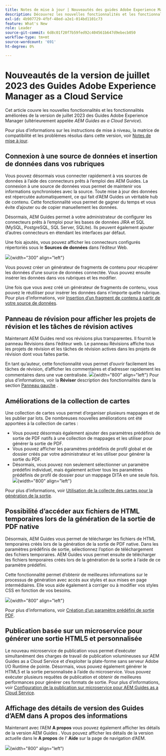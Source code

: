 ```yaml
---
title: Notes de mise à jour | Nouveautés des guides Adobe Experience Manager, version de juillet 2023
description: Découvrez les nouvelles fonctionnalités et les fonctionnalités améliorées de la version de juillet 2023 de Adobe Experience Manager Guides as a Cloud Service
exl-id: 4b907729-4fbf-48ed-a2e1-014bd1101c73
feature: What's New
role: Leader
source-git-commit: 6d8c01f20f7b59fed92c404561b647d9ebecb050
workflow-type: tm+mt
source-wordcount: '691'
ht-degree: 0%

---
```


# Nouveautés de la version de juillet 2023 des Guides Adobe Experience Manager as a Cloud Service

Cet article couvre les nouvelles fonctionnalités et les fonctionnalités améliorées de la version de juillet 2023 des Guides Adobe Experience Manager (ultérieurement appelée *AEM Guides as a Cloud Service*).

Pour plus d’informations sur les instructions de mise à niveau, la matrice de compatibilité et les problèmes résolus dans cette version, voir [Notes de mise à jour](release-notes-2023-7-0.md).

## Connexion à une source de données et insertion de données dans vos rubriques

Vous pouvez désormais vous connecter rapidement à vos sources de données à l’aide des connecteurs prêts à l’emploi des AEM Guides. La connexion à une source de données vous permet de maintenir vos informations synchronisées avec la source. Toute mise à jour des données est répercutée automatiquement, ce qui fait d’AEM Guides un véritable hub de contenu. Cette fonctionnalité vous permet de gagner du temps et vous évite d’ajouter ou de copier manuellement les données.

Désormais, AEM Guides permet à votre administrateur de configurer les connecteurs prêts à l’emploi pour les bases de données JIRA et SQL (MySQL, PostgreSQL, SQL Server, SQLite). Ils peuvent également ajouter d’autres connecteurs en étendant les interfaces par défaut.

Une fois ajoutés, vous pouvez afficher les connecteurs configurés répertoriés sous le **Sources de données** dans l’éditeur Web.

![](assets/code-snippet-generator.png){width="300" align="left"}

Vous pouvez créer un générateur de fragments de contenu pour récupérer les données d’une source de données connectée. Vous pouvez ensuite insérer les données dans vos rubriques et les modifier.

Une fois que vous avez créé un générateur de fragments de contenu, vous pouvez le réutiliser pour insérer les données dans n’importe quelle rubrique. Pour plus d’informations, voir [Insertion d’un fragment de contenu à partir de votre source de données](../user-guide/web-editor-content-snippet.md).



## Panneau de révision pour afficher les projets de révision et les tâches de révision actives

Maintenant AEM Guides rend vos révisions plus transparentes. Il fournit le panneau Révisions dans l’éditeur web. Le panneau Révisions affiche tous les projets de révision et les tâches de révision actives dans les projets de révision dont vous faites partie.

En tant qu’auteur, cette fonctionnalité vous permet d’ouvrir facilement les tâches de révision, d’afficher les commentaires et d’adresser rapidement les commentaires dans une vue centralisée.
![](assets/active-review-task-comments.png){width="800" align="left"}
Pour plus d’informations, voir la **Réviser** description des fonctionnalités dans la section [Panneau gauche](../user-guide/web-editor-features.md#id2051EA0M0HS) .


## Améliorations de la collection de cartes

Une collection de cartes vous permet d’organiser plusieurs mappages et de les publier par lots. De nombreuses nouvelles améliorations ont été apportées à la collection de cartes :

- Vous pouvez désormais également ajouter des paramètres prédéfinis de sortie de PDF natifs à une collection de mappages et les utiliser pour générer la sortie de PDF.
- Vous pouvez afficher les paramètres prédéfinis de profil global et de dossier créés par votre administrateur et les utiliser pour générer la sortie du PDF.
- Désormais, vous pouvez non seulement sélectionner un paramètre prédéfini individuel, mais également activer tous les paramètres prédéfinis de profil de dossier pour un mappage DITA en une seule fois.
  ![](assets/edit-map-collection.png){width="800" align="left"}

Pour plus d’informations, voir [Utilisation de la collecte des cartes pour la génération de la sortie](../user-guide/generate-output-use-map-collection-output-generation.md).

## Possibilité d’accéder aux fichiers de HTML temporaires lors de la génération de la sortie de PDF native

Désormais, AEM Guides vous permet de télécharger les fichiers de HTML temporaires créés lors de la génération de la sortie de PDF native. Dans les paramètres prédéfinis de sortie, sélectionnez l’option de téléchargement des fichiers temporaires.  AEM Guides vous permet ensuite de télécharger les fichiers temporaires créés lors de la génération de la sortie à l’aide de ce paramètre prédéfini.

Cette fonctionnalité permet d’obtenir de meilleures informations sur le processus de génération avec accès aux styles et aux mises en page intermédiaires. Elle vous aide également à corriger ou à modifier vos styles CSS en fonction de vos besoins.

![](assets/native-pdf-advanced-settings.png){width="800" align="left"}

Pour plus d’informations, voir [Création d’un paramètre prédéfini de sortie PDF](../web-editor/native-pdf-web-editor.md#create-output-preset).

## Publication basée sur un microservice pour générer une sortie HTML5 et personnalisée

Le nouveau microservice de publication vous permet d’exécuter simultanément des charges de travail de publication volumineuses sur AEM Guides as a Cloud Service et d’exploiter la plate-forme sans serveur Adobe I/O Runtime de pointe. Désormais, vous pouvez également générer le HTML5 et la sortie personnalisée à l’aide du microservice.
Vous pouvez exécuter plusieurs requêtes de publication et obtenir de meilleures performances pour générer ces formats de sortie.
Pour plus d’informations, voir [Configuration de la publication sur microservice pour AEM Guides as a Cloud Service](../knowledge-base/publishing/configure-microservices.md).

## Affichage des détails de version des Guides d’AEM dans A propos des informations

Maintenant avec l’AEM **A propos** vous pouvez également afficher les détails de la version AEM Guides . Vous pouvez afficher les détails de la version actuelle dans le **A propos** de l’ **Aide** sur la page de navigation d’AEM.

![](assets/about-aem-help.png)(width=&quot;800&quot; align=&quot;left&quot;)
